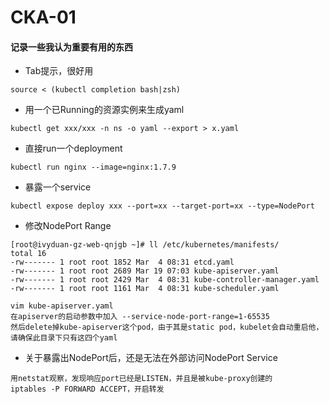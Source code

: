 # CKA-01

#### 记录一些我认为重要有用的东西

- Tab提示，很好用 
```
source < (kubectl completion bash|zsh)
```

- 用一个已Running的资源实例来生成yaml
```
kubectl get xxx/xxx -n ns -o yaml --export > x.yaml
```


- 直接run一个deployment
```
kubectl run nginx --image=nginx:1.7.9
```

- 暴露一个service
```
kubectl expose deploy xxx --port=xx --target-port=xx --type=NodePort
```


- 修改NodePort Range
```
[root@ivyduan-gz-web-qnjgb ~]# ll /etc/kubernetes/manifests/
total 16
-rw------- 1 root root 1852 Mar  4 08:31 etcd.yaml
-rw------- 1 root root 2689 Mar 19 07:03 kube-apiserver.yaml
-rw------- 1 root root 2429 Mar  4 08:31 kube-controller-manager.yaml
-rw------- 1 root root 1161 Mar  4 08:31 kube-scheduler.yaml

vim kube-apiserver.yaml
在apiserver的启动参数中加入 --service-node-port-range=1-65535
然后delete掉kube-apiserver这个pod，由于其是static pod，kubelet会自动重启他，请确保此目录下只有这四个yaml
```

- 关于暴露出NodePort后，还是无法在外部访问NodePort Service
```
用netstat观察，发现响应port已经是LISTEN，并且是被kube-proxy创建的
iptables -P FORWARD ACCEPT，开启转发
```

